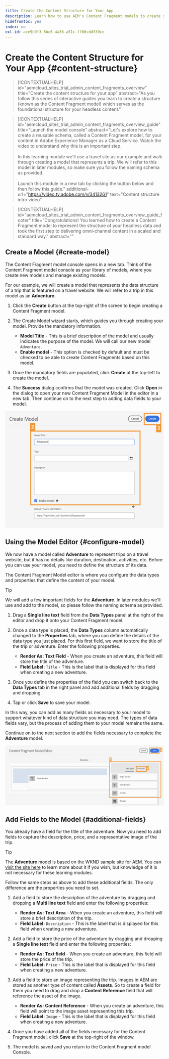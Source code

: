 ```yaml
---
title: Create the Content Structure for Your App
description: Learn how to use AEM's Content Fragment models to create your content structure, which serves as the foundation for your headless content.
hidefromtoc: yes
index: no
exl-id: ace9b9f3-8bc6-4a36-a51c-ff60cdd339ce
---
```


# Create the Content Structure for Your App {#content-structure}

>[!CONTEXTUALHELP]
>id="aemcloud_sites_trial_admin_content_fragments_overview"
>title="Create the content structure for your app"
>abstract="As you follow this series of interactive guides you learn to create a structure (known as the Content Fragment model) which serves as the foundational structure for your headless content."

>[!CONTEXTUALHELP]
>id="aemcloud_sites_trial_admin_content_fragments_overview_guide"
>title="Launch the model console"
>abstract="Let's explore how to create a reusable schema, called a Content Fragment model, for your content in Adobe Experience Manager as a Cloud Service. Watch the video to understand why this is an important step. <br><br>In this learning module we'll use a travel site as our example and walk through creating a model that represents a trip. We will refer to this model in later modules, so make sure you follow the naming schema as provided.<br><br>Launch this module in a new tab by clicking the button below and then follow this guide."
>additional-url="https://video.tv.adobe.com/v/3413261" text="Content structure intro video"

>[!CONTEXTUALHELP]
>id="aemcloud_sites_trial_admin_content_fragments_overview_guide_footer"
>title="Congratulations! You learned how to create a Content Fragment model to represent the structure of your headless data and took the first step to delivering omni-channel content in a scaled and standard way."
>abstract=""

## Create a Model {#create-model}

The Content Fragment model console opens in a new tab. Think of the Content Fragment model console as your library of models, where you create new models and manage existing models.

For our example, we will create a model that represents the data structure of a trip that is featured on a travel website. We will refer to a trip in this model as an **Adventure.**

1. Click the **Create** button at the top-right of the screen to begin creating a Content Fragment model.

1. The Create Model wizard starts, which guides you through creating your model. Provide the mandatory information.

   * **Model Title** - This is a brief description of the model and usually indicates the purpose of the model. We will call our new model `Adventure`.
   * **Enable model** - This option is checked by default and must be checked to be able to create Content Fragments based on this model.

1. Once the mandatory fields are populated, click **Create** at the top-left to create the model. 

1. The **Success** dialog confirms that the model was created. Click **Open** in the dialog to open your new Content Fragment Model in the editor in a new tab. Then continue on to the next step to adding data fields to your model.

![Steps two and three of creating a Content Fragment model](assets/do-not-localize/create-model.png)

## Using the Model Editor {#configure-model}

We now have a model called **Adventure** to represent trips on a travel website, but it has no details like duration, destination, activities, etc. Before you can use your model, you need to define the structure of its data. 

The Content Fragment Model editor is where you configure the data types and properties that define the content of your model.

>[!TIP]
>
>We will add a few important fields for the **Adventure**. In later modules we'll use and add to the model, so please follow the naming schema as provided.

1. Drag a **Single line text** field from the **Data Types** panel at the right of the editor and drop it onto your Content Fragment model. 

1. Once a data type is placed, the **Data Types** column automatically changed to the **Properties** tab, where you can define the details of the data type you just placed. For this first field, we want to store the title of the trip or adventure. Enter the following properties.

   * **Render As:** **Text Field** - When you create an adventure, this field will store the title of the adventure.
   * **Field Label:** `Title` - This is the label that is displayed for this field when creating a new adventure.

1. Once you define the properties of the field you can switch back to the **Data Types** tab in the right panel and add additional fields by dragging and dropping.

1. Tap or click **Save** to save your model.

In this way, you can add as many fields as necessary to your model to support whatever kind of data structure you may need. The types of data fields vary, but the process of adding them to your model remains the same.

Continue on to the next section to add the fields necessary to complete the **Adventure** model.

![Steps one, two, and three of adding fields to the model](assets/do-not-localize/define-model-fields.png)

## Add Fields to the Model {#additional-fields}

You already have a field for the title of the adventure. Now you need to add fields to capture the description, price, and a representative image of the trip.

>[!TIP]
>
>The **Adventure** model is based on the WKND sample site for AEM. You can [visit the site here](https://wknd.site/us/en/adventures/yosemite-backpacking.html) to learn more about it if you wish, but knowledge of it is not necessary for these learning modules.

Follow the same steps as above to add these additional fields. The only difference are the properties you need to set.

1. Add a field to store the description of the adventure by dragging and dropping a **Multi line text** field and enter the following properties:

   * **Render As:** **Text Area** - When you create an adventure, this field will store a brief description of the trip.
   * **Field Label:** `Description` - This is the label that is displayed for this field when creating a new adventure.

1. Add a field to store the price of the adventure by dragging and dropping a **Single line text** field and enter the following properties:

   * **Render As:** **Text field** - When you create an adventure, this field will store the price of the trip.
   * **Field Label:** `Price` - This is the label that is displayed for this field when creating a new adventure.

1. Add a field to store an image representing the trip. Images in AEM are stored as another type of content called **Assets**. So to create a field for them you need to drag and drop a **Content Reference** field that will reference the asset of the image.

   * **Render As:** **Content Reference** - When you create an adventure, this field will point to the image asset representing this trip.
   * **Field Label:** `Image` - This is the label that is displayed for this field when creating a new adventure.

1. Once you have added all of the fields necessary for the Content Fragment model, click **Save** at the top-right of the window.

1. The model is saved and you return to the Content Fragment model Console.

